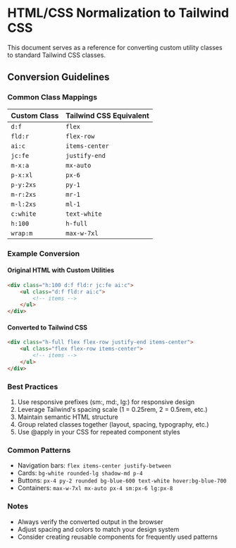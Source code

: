 # HTML/CSS Normalization to Tailwind CSS

This document serves as a reference for converting custom utility classes to standard Tailwind CSS classes.

## Conversion Guidelines

### Common Class Mappings

| Custom Class | Tailwind CSS Equivalent |
|--------------|-------------------------|
| `d:f` | `flex` |
| `fld:r` | `flex-row` |
| `ai:c` | `items-center` |
| `jc:fe` | `justify-end` |
| `m-x:a` | `mx-auto` |
| `p-x:xl` | `px-6` |
| `p-y:2xs` | `py-1` |
| `m-r:2xs` | `mr-1` |
| `m-l:2xs` | `ml-1` |
| `c:white` | `text-white` |
| `h:100` | `h-full` |
| `wrap:m` | `max-w-7xl` |

### Example Conversion

#### Original HTML with Custom Utilities
```html
<div class="h:100 d:f fld:r jc:fe ai:c">
    <ul class="d:f fld:r ai:c">
        <!-- items -->
    </ul>
</div>
```

#### Converted to Tailwind CSS
```html
<div class="h-full flex flex-row justify-end items-center">
    <ul class="flex flex-row items-center">
        <!-- items -->
    </ul>
</div>
```

### Best Practices
1. Use responsive prefixes (sm:, md:, lg:) for responsive design
2. Leverage Tailwind's spacing scale (1 = 0.25rem, 2 = 0.5rem, etc.)
3. Maintain semantic HTML structure
4. Group related classes together (layout, spacing, typography, etc.)
5. Use @apply in your CSS for repeated component styles

### Common Patterns
- Navigation bars: `flex items-center justify-between`
- Cards: `bg-white rounded-lg shadow-md p-4`
- Buttons: `px-4 py-2 rounded bg-blue-600 text-white hover:bg-blue-700`
- Containers: `max-w-7xl mx-auto px-4 sm:px-6 lg:px-8`

### Notes
- Always verify the converted output in the browser
- Adjust spacing and colors to match your design system
- Consider creating reusable components for frequently used patterns
